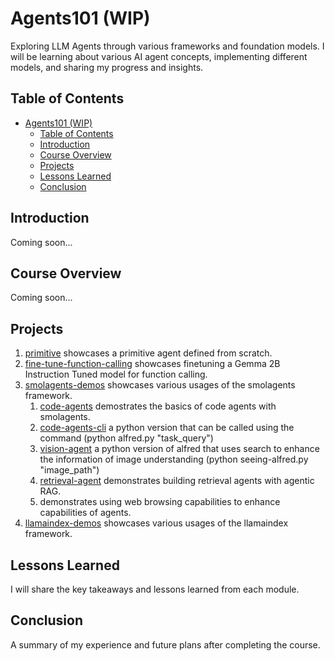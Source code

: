 # Agents101 (WIP)

Exploring LLM Agents through various frameworks and foundation models. I will be learning about various AI agent concepts, implementing different models, and sharing my progress and insights.

## Table of Contents
- [Agents101 (WIP)](#agents101-wip)
  - [Table of Contents](#table-of-contents)
  - [Introduction](#introduction)
  - [Course Overview](#course-overview)
  - [Projects](#projects)
  - [Lessons Learned](#lessons-learned)
  - [Conclusion](#conclusion)

## Introduction

Coming soon...

## Course Overview

Coming soon...

## Projects
1. [primitive](./primitive/) showcases a primitive agent defined from scratch.
2. [fine-tune-function-calling](./fine-tune-function-calling/) showcases finetuning a Gemma 2B Instruction Tuned model for function calling.
3. [smolagents-demos](./smolagents-demos/) showcases various usages of the smolagents framework.
   1. [code-agents](./smolagents-demos/code_agents_with_smolagents.ipynb) demostrates the basics of code agents with smolagents.
   2. [code-agents-cli](./smolagents-demos/alfred.py) a python version that can be called using the command (python alfred.py "task_query")
   3. [vision-agent](./smolagents-demos/seeing-alfred.py) a python version of alfred that uses search to enhance the information of image understanding (python seeing-alfred.py "image_path")
   4. [retrieval-agent](./smolagents-demos/retrieval_agents.ipynb) demonstrates building retrieval agents with agentic RAG.
   5. [](./smolagents-demos/vision_web_browser.py) demonstrates using web browsing capabilities to enhance capabilities of agents.
4. [llamaindex-demos](./llamaindex-demos/) showcases various usages of the llamaindex framework.

## Lessons Learned
I will share the key takeaways and lessons learned from each module.

## Conclusion
A summary of my experience and future plans after completing the course.